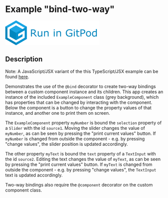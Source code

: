 # Example "bind-two-way"

[![GitPod Logo](../../doc/run-in-gitpod.png)](https://gitpod.io/#example=bind-two-way/https://github.com/eclipsesource/tabris-decorators/tree/master/examples/bind-two-way)

## Description

Note: A JavaScript/JSX variant of the this TypeScript/JSX example can be found [here](../bind-two-way-jsx).

Demonstrates the use of the `@bind` decorator to create two-way bindings between a custom component instance and its children. This app creates an instance of the included `ExampleComponent` class (grey background), which has properties that can be changed by interacting with the component. Below the component is a button to change the property values of that instance, and another one to print them on screen.

The `ExampleComponent` property `myNumber` is bound the `selection` property of a `Slider` with the id `source1`. Moving the slider changes the value of `myNumber`, as can be seen by pressing the "print current values" button. If `myNumber` is changed from outside the component - e.g. by pressing "change values", the slider position is updated accordingly.

The other property `myText` is bound the `text` property of a `TextInput` with the id `source2`. Editing the text changes the value of `myText`, as can be seen by pressing the "print current values" button. If `myText` is changed from outside the component - e.g. by pressing "change values", the `TextInput` text is updated accordingly.

Two-way bindings also require the `@component` decorator on the custom component class.
